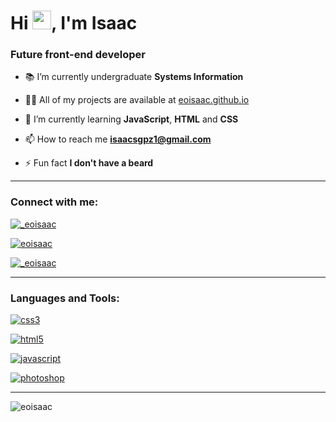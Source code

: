<h1 align="left">Hi <img src="https://media.giphy.com/media/hvRJCLFzcasrR4ia7z/giphy.gif" width="30px">, I'm Isaac</h1>
<h3 align="left">Future front-end developer</h3>

- 📚 I’m currently undergraduate **Systems Information**

- 👨‍💻 All of my projects are available at [eoisaac.github.io](https://eoisaac.github.io/)

- 🌱 I’m currently learning **JavaScript**, **HTML** and **CSS**

- 📫 How to reach me **isaacsgpz1@gmail.com**

- ⚡ Fun fact **I don't have a beard**

<hr>

<h3 align="left">Connect with me:</h3>

<p align="left" style="display: inline_block">
<a href="https://twitter.com/_eoisaac" target="_blank"><img src="https://img.shields.io/badge/Twitter-1DA1F2?style=for-the-badge&logo=twitter&logoColor=white" alt="_eoisaac"/></a>

<a href="https://linkedin.com/in/eoisaac" target="_blank"><img src="https://img.shields.io/badge/LinkedIn-0077B5?style=for-the-badge&logo=linkedin&logoColor=white" alt="eoisaac"/></a>

<a href="https://instagram.com/_eoisaac" target="_blank"><img src="https://img.shields.io/badge/Instagram-E4405F?style=for-the-badge&logo=instagram&logoColor=white" alt="_eoisaac"/></a>

<hr>

<h3 align="left">Languages and Tools:</h3>

<p align="left" style="display: inline_block"> 
<a href="https://www.w3schools.com/css/" target="_blank"> <img src="https://img.shields.io/badge/CSS3-1572B6?style=for-the-badge&logo=css3&logoColor=white" alt="css3"/></a> 

<a href="https://www.w3.org/html/" target="_blank"> <img src="https://img.shields.io/badge/HTML5-E34F26?style=for-the-badge&logo=html5&logoColor=white" alt="html5"/></a> 

<a href="https://developer.mozilla.org/en-US/docs/Web/JavaScript" target="_blank"> <img src="https://img.shields.io/badge/JavaScript-F7DF1E?style=for-the-badge&logo=javascript&logoColor=black" alt="javascript"/> </a> 

<a href="https://www.photoshop.com/en" target="_blank"> <img src="https://img.shields.io/badge/Photoshop-31A8FF?style=for-the-badge&logo=Adobe%20Photoshop&logoColor=black" alt="photoshop"/> </a>
</p>

<hr>

<p><img src="https://github-readme-stats.vercel.app/api/top-langs?username=eoisaac&show_icons=true&theme=dark&locale=en&layout=compact" alt="eoisaac" /></p>
